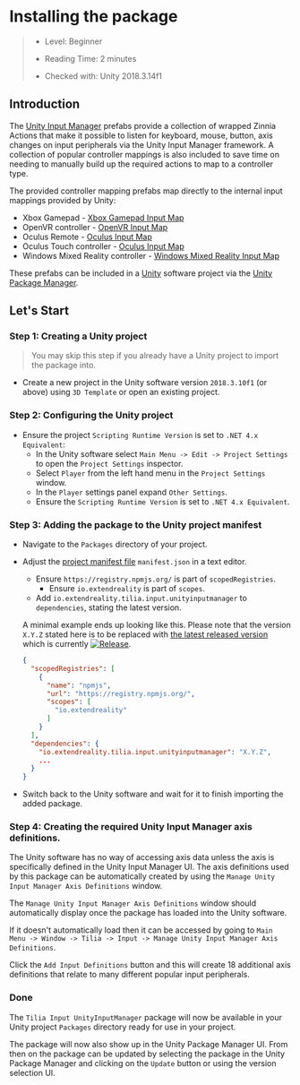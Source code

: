 # Installing the package

> * Level: Beginner
>
> * Reading Time: 2 minutes
>
> * Checked with: Unity 2018.3.14f1

## Introduction

The [Unity Input Manager] prefabs provide a collection of wrapped Zinnia Actions that make it possible to listen for keyboard, mouse, button, axis changes on input peripherals via the Unity Input Manager framework. A collection of popular controller mappings is also included to save time on needing to manually build up the required actions to map to a controller type.

The provided controller mapping prefabs map directly to the internal input mappings provided by Unity:

* Xbox Gamepad - [Xbox Gamepad Input Map]
* OpenVR controller - [OpenVR Input Map]
* Oculus Remote - [Oculus Input Map]
* Oculus Touch controller - [Oculus Input Map]
* Windows Mixed Reality controller - [Windows Mixed Reality Input Map]

These prefabs can be included in a [Unity] software project via the [Unity Package Manager].

## Let's Start

### Step 1: Creating a Unity project

> You may skip this step if you already have a Unity project to import the package into.

* Create a new project in the Unity software version `2018.3.10f1` (or above) using `3D Template` or open an existing project.

### Step 2: Configuring the Unity project

* Ensure the project `Scripting Runtime Version` is set to `.NET 4.x Equivalent`:
  * In the Unity software select `Main Menu -> Edit -> Project Settings` to open the `Project Settings` inspector.
  * Select `Player` from the left hand menu in the `Project Settings` window.
  * In the `Player` settings panel expand `Other Settings`.
  * Ensure the `Scripting Runtime Version` is set to `.NET 4.x Equivalent`.

### Step 3: Adding the package to the Unity project manifest

* Navigate to the `Packages` directory of your project.
* Adjust the [project manifest file][Project-Manifest] `manifest.json` in a text editor.
  * Ensure `https://registry.npmjs.org/` is part of `scopedRegistries`.
    * Ensure `io.extendreality` is part of `scopes`.
  * Add `io.extendreality.tilia.input.unityinputmanager` to `dependencies`, stating the latest version.

  A minimal example ends up looking like this. Please note that the version `X.Y.Z` stated here is to be replaced with [the latest released version][Latest-Release] which is currently [![Release][Version-Release]][Releases].
  ```json
  {
    "scopedRegistries": [
      {
        "name": "npmjs",
        "url": "https://registry.npmjs.org/",
        "scopes": [
          "io.extendreality"
        ]
      }
    ],
    "dependencies": {
      "io.extendreality.tilia.input.unityinputmanager": "X.Y.Z",
      ...
    }
  }
  ```
* Switch back to the Unity software and wait for it to finish importing the added package.

### Step 4: Creating the required Unity Input Manager axis definitions.

The Unity software has no way of accessing axis data unless the axis is specifically defined in the Unity Input Manager UI. The axis definitions used by this package can be automatically created by using the `Manage Unity Input Manager Axis Definitions` window.

The `Manage Unity Input Manager Axis Definitions` window should automatically display once the package has loaded into the Unity software.

If it doesn't automatically load then it can be accessed by going to `Main Menu -> Window -> Tilia -> Input -> Manage Unity Input Manager Axis Definitions`.

Click the `Add Input Definitions` button and this will create 18 additional axis definitions that relate to many different popular input peripherals.

### Done

The `Tilia Input UnityInputManager` package will now be available in your Unity project `Packages` directory ready for use in your project.

The package will now also show up in the Unity Package Manager UI. From then on the package can be updated by selecting the package in the Unity Package Manager and clicking on the `Update` button or using the version selection UI.

[Unity Input Manager]: https://docs.unity3d.com/Manual/class-InputManager.html
[Xbox Gamepad Input Map]: https://wiki.unity3d.com/index.php/Xbox360Controller
[OpenVR Input Map]: https://docs.unity3d.com/Manual/OpenVRControllers.html
[Oculus Input Map]: https://docs.unity3d.com/Manual/OculusControllers.html
[Windows Mixed Reality Input Map]: https://docs.unity3d.com/Manual/Windows-Mixed-Reality-Input.html
[Unity]: https://unity3d.com/
[Unity Package Manager]: https://docs.unity3d.com/Manual/upm-ui.html
[Project-Manifest]: https://docs.unity3d.com/Manual/upm-manifestPrj.html
[Version-Release]: https://img.shields.io/github/release/ExtendRealityLtd/Tilia.Input.UnityInputManager.svg
[Releases]: ../../releases
[Latest-Release]: ../../releases/latest